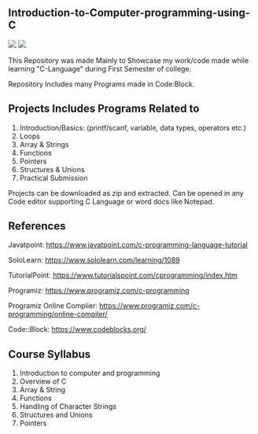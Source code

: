 ## Introduction-to-Computer-programming-using-C
![](https://img.shields.io/badge/Language-C-blueviolet)
![](https://img.shields.io/badge/Code::Block-20.03-blueviolet)

  This Repository was made Mainly to Showcase my work/code made while learning "C-Language" during First Semester of college.
  
  Repository Includes many Programs made in Code:Block.   
     
## Projects Includes Programs Related to
  1. Introduction/Basics: (printf/scanf, variable, data types, operators etc.)
  2. Loops
  3. Array & Strings
  4. Functions
  5. Pointers
  6. Structures & Unions
  7. Practical Submission

Projects can be downloaded as zip and extracted. Can be opened in any Code editor supporting C Language or word docs like Notepad.

## References
Javatpoint: https://www.javatpoint.com/c-programming-language-tutorial

SoloLearn: https://www.sololearn.com/learning/1089

TutorialPoint: https://www.tutorialspoint.com/cprogramming/index.htm

Programiz: https://www.programiz.com/c-programming

Programiz Online Complier: https://www.programiz.com/c-programming/online-compiler/

Code::Block: https://www.codeblocks.org/

## Course Syllabus
  1. Introduction to computer and programming
  2. Overview of C
  3. Array & String
  4. Functions
  5. Handling of Character Strings
  6. Structures and Unions
  7. Pointers
  

